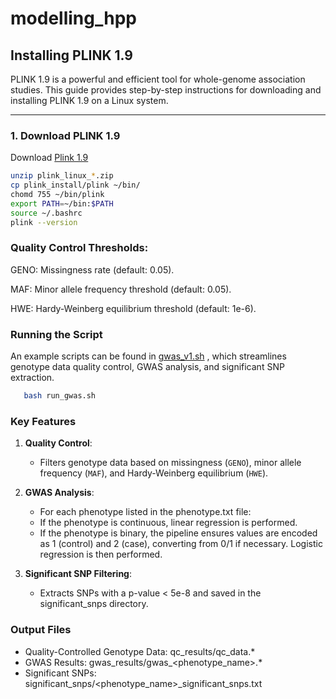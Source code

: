 # modelling_hpp

## Installing PLINK 1.9
PLINK 1.9 is a powerful and efficient tool for whole-genome association studies. This guide provides step-by-step instructions for downloading and installing PLINK 1.9 on a Linux system.

---

### **1. Download PLINK 1.9**

Download [Plink 1.9](https://www.cog-genomics.org/plink/)
```bash
unzip plink_linux_*.zip
cp plink_install/plink ~/bin/
chomd 755 ~/bin/plink
export PATH=~/bin:$PATH
source ~/.bashrc
plink --version
```


### Quality Control Thresholds:

GENO: Missingness rate (default: 0.05).

MAF: Minor allele frequency threshold (default: 0.05).

HWE: Hardy-Weinberg equilibrium threshold (default: 1e-6).

### **Running the Script**
An example scripts can be found in [gwas_v1.sh](https://github.com/isen-zhang/modelling_hpp/blob/main/gwas_v1.sh) , which streamlines genotype data quality control, GWAS analysis, and significant SNP extraction.



```bash
   bash run_gwas.sh
```


### Key Features
1. **Quality Control**:
   - Filters genotype data based on missingness (`GENO`), minor allele frequency (`MAF`), and Hardy-Weinberg equilibrium (`HWE`).


2. **GWAS Analysis**:
   - For each phenotype listed in the phenotype.txt file:
   - If the phenotype is continuous, linear regression is performed.
   - If the phenotype is binary, the pipeline ensures values are encoded as 1 (control) and 2 (case), converting from 0/1 if necessary. Logistic regression is then performed.

3. **Significant SNP Filtering**:
   - Extracts SNPs with a p-value < 5e-8 and saved in the significant_snps directory.
### Output Files
   - Quality-Controlled Genotype Data: qc_results/qc_data.*
   - GWAS Results: gwas_results/gwas_<phenotype_name>.*
   - Significant SNPs: significant_snps/<phenotype_name>_significant_snps.txt
